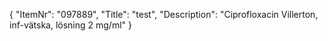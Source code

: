 {
  "ItemNr": "097889",
  "Title": "test",
  "Description": "Ciprofloxacin Villerton, inf-vätska, lösning 2 mg/ml"
}